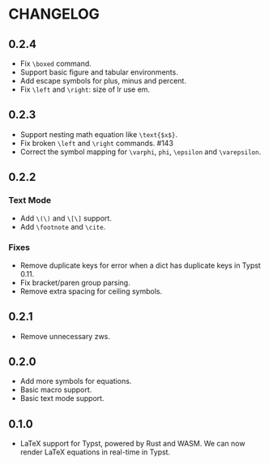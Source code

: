 # CHANGELOG


## 0.2.4

- Fix `\boxed` command.
- Support basic figure and tabular environments.
- Add escape symbols for plus, minus and percent.
- Fix `\left` and `\right`: size of lr use em.


## 0.2.3

- Support nesting math equation like `\text{$x$}`.
- Fix broken `\left` and `\right` commands. #143
- Correct the symbol mapping for `\varphi`, `phi`, `\epsilon` and `\varepsilon`.


## 0.2.2

### Text Mode

- Add `\(\)` and `\[\]` support.
- Add `\footnote` and `\cite`.

### Fixes

- Remove duplicate keys for error when a dict has duplicate keys in Typst 0.11.
- Fix bracket/paren group parsing.
- Remove extra spacing for ceiling symbols.


## 0.2.1

- Remove unnecessary zws.


## 0.2.0

- Add more symbols for equations.
- Basic macro support.
- Basic text mode support.


## 0.1.0

- LaTeX support for Typst, powered by Rust and WASM. We can now render LaTeX equations in real-time in Typst.